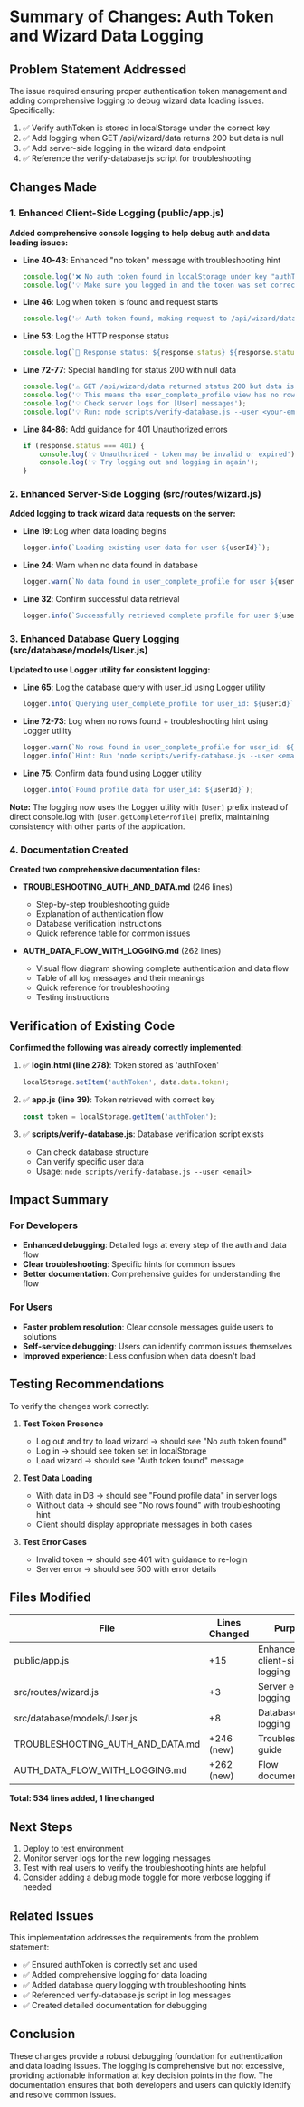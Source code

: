 # Summary of Changes: Auth Token and Wizard Data Logging

## Problem Statement Addressed

The issue required ensuring proper authentication token management and adding comprehensive logging to debug wizard data loading issues. Specifically:

1. ✅ Verify authToken is stored in localStorage under the correct key
2. ✅ Add logging when GET /api/wizard/data returns 200 but data is null
3. ✅ Add server-side logging in the wizard data endpoint
4. ✅ Reference the verify-database.js script for troubleshooting

## Changes Made

### 1. Enhanced Client-Side Logging (public/app.js)

**Added comprehensive console logging to help debug auth and data loading issues:**

- **Line 40-43**: Enhanced "no token" message with troubleshooting hint
  ```javascript
  console.log('❌ No auth token found in localStorage under key "authToken"');
  console.log('💡 Make sure you logged in and the token was set correctly');
  ```

- **Line 46**: Log when token is found and request starts
  ```javascript
  console.log('✅ Auth token found, making request to /api/wizard/data');
  ```

- **Line 53**: Log the HTTP response status
  ```javascript
  console.log(`📡 Response status: ${response.status} ${response.statusText}`);
  ```

- **Line 72-77**: Special handling for status 200 with null data
  ```javascript
  console.log('⚠️ GET /api/wizard/data returned status 200 but data is null');
  console.log('💡 This means the user_complete_profile view has no row for this user');
  console.log('💡 Check server logs for [User] messages');
  console.log('💡 Run: node scripts/verify-database.js --user <your-email>');
  ```

- **Line 84-86**: Add guidance for 401 Unauthorized errors
  ```javascript
  if (response.status === 401) {
      console.log('💡 Unauthorized - token may be invalid or expired');
      console.log('💡 Try logging out and logging in again');
  }
  ```

### 2. Enhanced Server-Side Logging (src/routes/wizard.js)

**Added logging to track wizard data requests on the server:**

- **Line 19**: Log when data loading begins
  ```javascript
  logger.info(`Loading existing user data for user ${userId}`);
  ```

- **Line 24**: Warn when no data found in database
  ```javascript
  logger.warn(`No data found in user_complete_profile for user ${userId}`);
  ```

- **Line 32**: Confirm successful data retrieval
  ```javascript
  logger.info(`Successfully retrieved complete profile for user ${userId}`);
  ```

### 3. Enhanced Database Query Logging (src/database/models/User.js)

**Updated to use Logger utility for consistent logging:**

- **Line 65**: Log the database query with user_id using Logger utility
  ```javascript
  logger.info(`Querying user_complete_profile for user_id: ${userId}`);
  ```

- **Line 72-73**: Log when no rows found + troubleshooting hint using Logger utility
  ```javascript
  logger.warn(`No rows found in user_complete_profile for user_id: ${userId}`);
  logger.info(`Hint: Run 'node scripts/verify-database.js --user <email>' to check DB`);
  ```

- **Line 75**: Confirm data found using Logger utility
  ```javascript
  logger.info(`Found profile data for user_id: ${userId}`);
  ```

**Note:** The logging now uses the Logger utility with `[User]` prefix instead of direct console.log with `[User.getCompleteProfile]` prefix, maintaining consistency with other parts of the application.

### 4. Documentation Created

**Created two comprehensive documentation files:**

- **TROUBLESHOOTING_AUTH_AND_DATA.md** (246 lines)
  - Step-by-step troubleshooting guide
  - Explanation of authentication flow
  - Database verification instructions
  - Quick reference table for common issues

- **AUTH_DATA_FLOW_WITH_LOGGING.md** (262 lines)
  - Visual flow diagram showing complete authentication and data flow
  - Table of all log messages and their meanings
  - Quick reference for troubleshooting
  - Testing instructions

## Verification of Existing Code

**Confirmed the following was already correctly implemented:**

1. ✅ **login.html (line 278)**: Token stored as 'authToken'
   ```javascript
   localStorage.setItem('authToken', data.data.token);
   ```

2. ✅ **app.js (line 39)**: Token retrieved with correct key
   ```javascript
   const token = localStorage.getItem('authToken');
   ```

3. ✅ **scripts/verify-database.js**: Database verification script exists
   - Can check database structure
   - Can verify specific user data
   - Usage: `node scripts/verify-database.js --user <email>`

## Impact Summary

### For Developers
- **Enhanced debugging**: Detailed logs at every step of the auth and data flow
- **Clear troubleshooting**: Specific hints for common issues
- **Better documentation**: Comprehensive guides for understanding the flow

### For Users
- **Faster problem resolution**: Clear console messages guide users to solutions
- **Self-service debugging**: Users can identify common issues themselves
- **Improved experience**: Less confusion when data doesn't load

## Testing Recommendations

To verify the changes work correctly:

1. **Test Token Presence**
   - Log out and try to load wizard → should see "No auth token found"
   - Log in → should see token set in localStorage
   - Load wizard → should see "Auth token found" message

2. **Test Data Loading**
   - With data in DB → should see "Found profile data" in server logs
   - Without data → should see "No rows found" with troubleshooting hint
   - Client should display appropriate messages in both cases

3. **Test Error Cases**
   - Invalid token → should see 401 with guidance to re-login
   - Server error → should see 500 with error details

## Files Modified

| File | Lines Changed | Purpose |
|------|---------------|---------|
| public/app.js | +15 | Enhanced client-side logging |
| src/routes/wizard.js | +3 | Server endpoint logging |
| src/database/models/User.js | +8 | Database query logging |
| TROUBLESHOOTING_AUTH_AND_DATA.md | +246 (new) | Troubleshooting guide |
| AUTH_DATA_FLOW_WITH_LOGGING.md | +262 (new) | Flow documentation |

**Total: 534 lines added, 1 line changed**

## Next Steps

1. Deploy to test environment
2. Monitor server logs for the new logging messages
3. Test with real users to verify the troubleshooting hints are helpful
4. Consider adding a debug mode toggle for more verbose logging if needed

## Related Issues

This implementation addresses the requirements from the problem statement:
- ✅ Ensured authToken is correctly set and used
- ✅ Added comprehensive logging for data loading
- ✅ Added database query logging with troubleshooting hints
- ✅ Referenced verify-database.js script in log messages
- ✅ Created detailed documentation for debugging

## Conclusion

These changes provide a robust debugging foundation for authentication and data loading issues. The logging is comprehensive but not excessive, providing actionable information at key decision points in the flow. The documentation ensures that both developers and users can quickly identify and resolve common issues.
